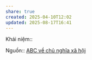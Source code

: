 ```yaml
---
share: true
created: 2025-04-10T12:02
updated: 2025-08-17T16:41
---
```

Khái niệm:: 

Nguồn:: [ABC về chủ nghĩa xã hội](../../../../../%E2%9A%A1Hi%E1%BB%83u%20bi%E1%BA%BFt%20s%C3%A2u/%CE%9E%20Ngu%E1%BB%93n/ABC%20v%E1%BB%81%20ch%E1%BB%A7%20ngh%C4%A9a%20x%C3%A3%20h%E1%BB%99i.md)
